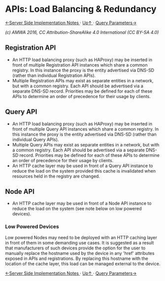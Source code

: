 # APIs: Load Balancing & Redundancy
[←Server Side Implementation Notes ](2.3._APIs_-_Server_Side_Implementation_Notes.md) · [ Up↑ ](..) · [Query Parameters→](2.5._APIs_-_Query_Parameters.md)

_(c) AMWA 2016, CC Attribution-ShareAlike 4.0 International (CC BY-SA 4.0)_

## Registration API

* An HTTP load balancing proxy (such as HAProxy) may be inserted in front of multiple Registration API instances which share a common registry. In this instance the proxy is the entity advertised via DNS-SD (rather than individual Registration APIs).
* Multiple Registration APIs may exist as separate entities in a network, but with a common registry. Each API should be advertised via a separate DNS-SD record. Priorities may be defined for each of these APIs to determine an order of precedence for their usage by clients.

## Query API

* An HTTP load balancing proxy (such as HAProxy) may be inserted in front of multiple Query API instances which share a common registry. In this instance the proxy is the entity advertised via DNS-SD (rather than individual Query APIs).
* Multiple Query APIs may exist as separate entities in a network, but with a common registry. Each API should be advertised via a separate DNS-SD record. Priorities may be defined for each of these APIs to determine an order of precedence for their usage by clients.
* An HTTP cache layer may be used in front of a Query API instance to reduce the load on the system provided this cache is invalidated when resources held in the registry are changed.

## Node API

* An HTTP cache layer may be used in front of a Node API instance to reduce the load on the system (see note below on low powered devices).

### Low Powered Devices

Low powered Nodes may need to be deployed with an HTTP caching layer in front of them in some demanding use cases. It is suggested as a result that manufacturers of such devices provide the option for the user to manually replace the hostname used by the device in any 'href' attributes exposed in APIs and registrations. By replacing this hostname with the location of the cache layer, this load can be managed external to the device.

[←Server Side Implementation Notes ](2.3._APIs_-_Server_Side_Implementation_Notes.md) · [ Up↑ ](..) · [Query Parameters→](2.5._APIs_-_Query_Parameters.md)

